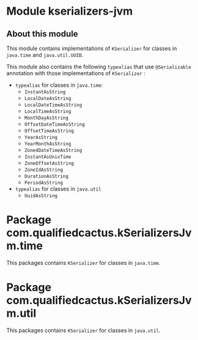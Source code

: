 # Module kserializers-jvm

## About this module

This module contains implementations of `KSerializer` for classes in `java.time` and `java.util.UUID`.

This module also contains the following `typealias` 
that use `@Serializable` annotation with those implementations of `KSerializer` :

- `typealias` for classes in `java.time`:
    - `InstantAsString`
    - `LocalDateAsString`
    - `LocalDateTimeAsString`
    - `LocalTimeAsString`
    - `MonthDayAsString`
    - `OffsetDateTimeAsString`
    - `OffsetTimeAsString`
    - `YearAsString`
    - `YearMonthAsString`
    - `ZonedDateTimeAsString`
    - `InstantAsUnixTime`
    - `ZoneOffsetAsString`
    - `ZoneIdAsString`
    - `DurationAsString`
    - `PeriodAsString`
- `typealias` for classes in `java.util`
    - `UuidAsString`


# Package com.qualifiedcactus.kSerializersJvm.time

This packages contains `KSerializer` for classes in `java.time`.

# Package com.qualifiedcactus.kSerializersJvm.util

This packages contains `KSerializer` for classes in `java.util`.

